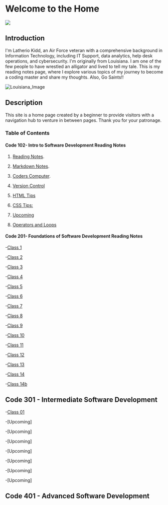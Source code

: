 # Welcome to the  Home

![
](Home.jpg)

## Introduction

I'm Latherio Kidd, an Air Force veteran with a comprehensive background in Information Technology, including IT Support,
data analytics, help desk operations, and cybersecurity. I'm originally from Louisiana. I am one of the few people to have wrestled an alligator and lived to tell my tale. This is my reading notes page, where I explore various topics of my journey to become a coding master and share my thoughts. Also, Go Saints!!

![Louisiana_Image](https://github.com/LatherioK0818/reading-notes/assets/80198308/b0de4798-6ebb-4b64-80a3-f92b27dcf924)

## Description

This site is  a home page created by a beginner to provide visitors with a navigation hub to venture in between pages. Thank you for your patronage.

### Table of Contents

#### Code 102- Intro to Software Development Reading Notes

1. [Reading Notes](https://latheriok0818.github.io/reading-notes/).

2. [Markdown Notes](https://latheriok0818.github.io//reading-notes/markdown).

3. [Coders Computer](https://latheriok0818.github.io/reading-notes/coderscomputer).

4. [Version Control](https://latheriok0818.github.io/reading-notes/versionControlTip)

5. [HTML Tips](LatherioK0818.github.io/reading-notes/html)

6. [CSS Tips:](LatherioK0818.github.io/reading-notes/css)

7. [Upcoming]()

8. [Operators and Loops](LatherioK0818.github.io/reading-notes/class8notes)

#### Code 201- Foundations of Software Development Reading Notes

-[Class 1](https://latheriok0818.github.io/reading-notes/class201notes/class01)

-[Class 2](https://latheriok0818.github.io/reading-notes/class201notes/class02)

-[Class 3](https://latheriok0818.github.io/reading-notes/class201notes/class03)

-[Class 4](https://latheriok0818.github.io/reading-notes/class201notes/class04)

-[Class 5](https://latheriok0818.github.io/reading-notes/class201notes/class05)

-[Class 6](https://latheriok0818.github.io/reading-notes/class201notes/class06)

-[Class 7](https://latheriok0818.github.io/reading-notes/class201notes/class07)

-[Class 8](https://latheriok0818.github.io/reading-notes/class201notes/class08)

-[Class 9](https://latheriok0818.github.io/reading-notes/class201notes/class09)

-[Class 10](https://latheriok0818.github.io/reading-notes/class201notes/class10)

-[Class 11](https://latheriok0818.github.io/reading-notes/class201notes/class11)

-[Class 12](https://latheriok0818.github.io/reading-notes/class201notes/class12)

-[Class 13](https://latheriok0818.github.io/reading-notes/class201notes/class13)

-[Class 14](https://latheriok0818.github.io/reading-notes/class201notes/class14)

-[Class 14b](https://latheriok0818.github.io/reading-notes/class201notes/class14b)

## Code 301 - Intermediate Software Development

 -[Class 01](https://latheriok0818.github.io/reading-notes/class301notes/class01)

-[Upcoming]

-[Upcoming]

-[Upcoming]

-[Upcoming]

-[Upcoming]

-[Upcoming]

-[Upcoming]

## Code 401 - Advanced Software Development

